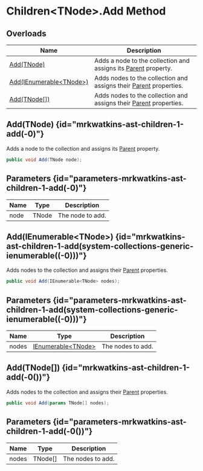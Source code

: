# Children&lt;TNode&gt;.Add Method
## Overloads

| Name | Description |
| ---- | ----------- |
| [Add(TNode)](MrKWatkins.Ast.Children-1.Add.md#mrkwatkins-ast-children-1-add(-0)) | Adds a node to the collection and assigns its [Parent](MrKWatkins.Ast.Node-1.Parent.md) property. |
| [Add(IEnumerable&lt;TNode&gt;)](MrKWatkins.Ast.Children-1.Add.md#mrkwatkins-ast-children-1-add(system-collections-generic-ienumerable((-0)))) | Adds nodes to the collection and assigns their [Parent](MrKWatkins.Ast.Node-1.Parent.md) properties. |
| [Add(TNode\[\])](MrKWatkins.Ast.Children-1.Add.md#mrkwatkins-ast-children-1-add(-0())) | Adds nodes to the collection and assigns their [Parent](MrKWatkins.Ast.Node-1.Parent.md) properties. |

## Add(TNode) {id="mrkwatkins-ast-children-1-add(-0)"}

Adds a node to the collection and assigns its [Parent](MrKWatkins.Ast.Node-1.Parent.md) property.

```c#
public void Add(TNode node);
```

## Parameters {id="parameters-mrkwatkins-ast-children-1-add(-0)"}

| Name | Type | Description |
| ---- | ---- | ----------- |
| node | TNode | The node to add. |

## Add(IEnumerable&lt;TNode&gt;) {id="mrkwatkins-ast-children-1-add(system-collections-generic-ienumerable((-0)))"}

Adds nodes to the collection and assigns their [Parent](MrKWatkins.Ast.Node-1.Parent.md) properties.

```c#
public void Add(IEnumerable<TNode> nodes);
```

## Parameters {id="parameters-mrkwatkins-ast-children-1-add(system-collections-generic-ienumerable((-0)))"}

| Name | Type | Description |
| ---- | ---- | ----------- |
| nodes | [IEnumerable&lt;TNode&gt;](https://learn.microsoft.com/en-gb/dotnet/api/System.Collections.Generic.IEnumerable-1) | The nodes to add. |

## Add(TNode\[\]) {id="mrkwatkins-ast-children-1-add(-0())"}

Adds nodes to the collection and assigns their [Parent](MrKWatkins.Ast.Node-1.Parent.md) properties.

```c#
public void Add(params TNode[] nodes);
```

## Parameters {id="parameters-mrkwatkins-ast-children-1-add(-0())"}

| Name | Type | Description |
| ---- | ---- | ----------- |
| nodes | TNode\[\] | The nodes to add. |

